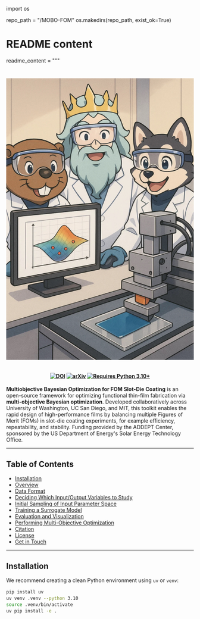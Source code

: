 import os

repo_path = "/MOBO-FOM"
os.makedirs(repo_path, exist_ok=True)

# README content
readme_content = """
<h1>
<p align="center">
    <img src="assets/mobo-fom-logo.jpg" alt="Slot-die optimization logo" width="600"/>
</p>
</h1>

<h4 align="center">

[![DOI](https://img.shields.io/badge/DOI-TBD-blue)](https://doi.org/TBD)
[![arXiv](https://img.shields.io/badge/arXiv-TBD-blue.svg?logo=arxiv&logoColor=white.svg)](https://arxiv.org/abs/TBD)
[![Requires Python 3.10+](https://img.shields.io/badge/Python-3.10+-blue.svg?logo=python&logoColor=white)](https://python.org/downloads)

</h4>

**Multiobjective Bayesian Optimization for FOM Slot-Die Coating** is an open-source framework for optimizing functional thin-film fabrication via **multi-objective Bayesian optimization**. Developed collaboratively across University of Washington, UC San Diego, and MIT, this toolkit enables the rapid design of high-performance films by balancing multiple Figures of Merit (FOMs) in slot-die coating experiments, for example efficiency, repeatability, and stability. Funding provided by the ADDEPT Center, sponsored by the US Department of Energy's Solar Energy Technology Office.

---

## Table of Contents

- [Installation](#installation)
- [Overview](#overview)
- [Data Format](#data-format)
- [Deciding Which Input/Output Variables to Study](#decide)
- [Initial Sampling of Input Parameter Space](#data-format)
- [Training a Surrogate Model](#training-surrogate-models)
- [Evaluation and Visualization](#evaluation-and-visualization)
- [Performing Multi-Objective Optimization](#evaluation-and-visualization)
- [Citation](#citation)
- [License](#license)
- [Get in Touch](#get-in-touch)

---

## Installation

We recommend creating a clean Python environment using `uv` or `venv`:

```bash
pip install uv
uv venv .venv --python 3.10
source .venv/bin/activate
uv pip install -e .